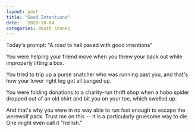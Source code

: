 ```yaml
---
layout: post
title: "Good Intentions"
date:   2020-10-04
categories: death scenes
---
```

Today's prompt: "A road to hell paved with good intentions"

You were helping your friend move when you threw your back out while improperly lifting a box.

You tried to trip up a purse snatcher who was running past you, and that's how your lower right leg got all banged up.

You were folding donations to a charity-run thrift shop when a hobo spider dropped out of an old shirt and bit you on your toe, which swelled up.

And that's why you were in no way able to run fast enough to escape the werewolf pack. Trust me on this -- it is a particularly gruesome way to die. One might even call it "hellish."
